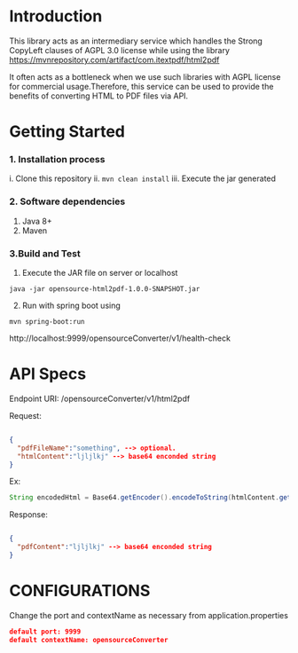 # Introduction

This library acts as an intermediary service which handles the Strong CopyLeft clauses of AGPL 3.0 license 
while using the library
https://mvnrepository.com/artifact/com.itextpdf/html2pdf

It often acts as a bottleneck when we use such libraries with AGPL license for commercial usage.Therefore, this service can 
be used to provide the benefits of converting HTML to PDF files via API.


# Getting Started


### 1. Installation process

 i. Clone this repository
 ii. `mvn clean install`
 iii. Execute the jar generated

### 2. Software dependencies
1. Java 8+
2. Maven

### 3.Build and Test

1. Execute the JAR file on server or localhost
```
java -jar opensource-html2pdf-1.0.0-SNAPSHOT.jar
```
       
2. Run with spring boot using

```
mvn spring-boot:run
```
http://localhost:9999/opensourceConverter/v1/health-check


# API Specs

Endpoint URI: /opensourceConverter/v1/html2pdf

Request:
```json

{
  "pdfFileName":"something", --> optional.
  "htmlContent":"ljljlkj" --> base64 enconded string
}
```
Ex:         
```java
String encodedHtml = Base64.getEncoder().encodeToString(htmlContent.getBytes());
```

Response: 
```json

{
  "pdfContent":"ljljlkj" --> base64 enconded string
}

```

# CONFIGURATIONS

Change the port and contextName as necessary from application.properties

```json
default port: 9999
default contextName: opensourceConverter
```
